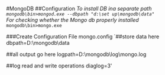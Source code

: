 
#MongoDB
##Configuration
*To install DB ina separate path <br>
`mongodb\bin>mongod.exe --dbpath "d:\set up\mongodb\data" `
<br> For checking whether the Mongo db properly installed*
`mongodb\bin>mongo.exe`

###Create Configuration File mongo.config
`##store data here
dbpath=D:\mongodb\data

##all output go here
logpath=D:\mongodb\log\mongo.log

##log read and write operations
diaglog=3'
